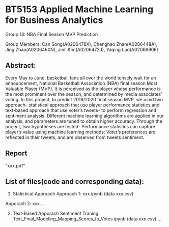 # BT5153 Applied Machine Learning for Business Analytics

Group 13: NBA Final Season MVP Prediction

Group Members: Can Song(A0206478X), Chenghao Zhan(A0206448A), Jing Zhao(A0206460N), Jinil Kim(A0206472J), Yaqing Luo(A0206690E)

## Abstract: 
Every May to June, basketball fans all over the world tensely wait for an announcement, National Basketball Association (NBA) final season Most Valuable Player (MVP). It is perceived as the player whose performance is the most prominent over the season, and determined by media associates’ voting. In this project, to predict 2019/2020 final season MVP, we used two approach- statistical approach that use player performance statistics and text-based approach that use voter’s tweets- to perform regression and sentiment analysis. Different machine learning algorithms are applied in our analysis, and parameters are tuned to obtain higher accuracy. Through the project, two hypotheses are tested- Performance statistics can capture player’s value using machine learning methods; Voter’s preferences are reflected in their tweets, and are observed from tweets sentiment. 

## Report
"xxx.pdf"

## List of files(code and corresponding data):

1. Statistical Approach
Approach 1: xxx.ipynb (data xxx.csv)

Apporach 2: xxx
...

2. Text-Based Apporach
Sentiment Traning: Text_Final_Modeling_Mapping_Scores_to_Votes.ipynb (data xxx.csv)
...
